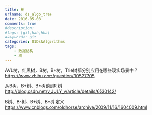 ```yaml
---
title: 树
urlname: ds_algo_tree
date: 2016-05-08
comments: true
#description: 
#tags: [git,hah,hha]
#keywords: git
categories: 01Ds&Algorithms
tags:
    - 数据结构
    - 树
---
```


AVL树，红黑树，B树，B+树，Trie树都分别应用在哪些现实场景中？
https://www.zhihu.com/question/30527705

从B树、B+树、B*树谈到R 树
http://blog.csdn.net/v_JULY_v/article/details/6530142/

B树、B-树、B+树、B*树 定义
https://www.cnblogs.com/oldhorse/archive/2009/11/16/1604009.html
